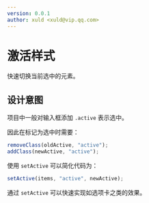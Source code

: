 ```yaml
---
version: 0.0.1
author: xuld <xuld@vip.qq.com>
---
```

# 激活样式
快速切换当前选中的元素。

## 设计意图
项目中一般对输入框添加 `.active` 表示选中。

因此在标记为选中时需要：
```js
removeClass(oldActive, "active");
addClass(newActive, "active");
```

使用 `setActive` 可以简化代码为：
```js
setActive(items, "active", newActive);
```

通过 `setActive` 可以快速实现如选项卡之类的效果。
